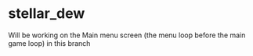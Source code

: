 # stellar_dew

Will be working on the Main menu screen (the menu loop before the main game loop) in this branch
